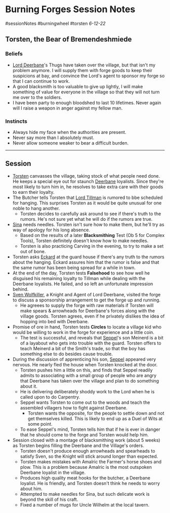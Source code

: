 # Burning Forges Session Notes
#sessionNotes #burningwheel #torsten
*6-12-22*

## Torsten, the Bear of Bremendeshmiede
### Beliefs
- [Lord Deerbane](Lord%20Deerbane.md)'s Thugs have taken over the village, but that isn't my problem anymore.  I will supply them with forge goods to keep their suspicions at bay, and convince the Lord's agent to sponsor my forge so that I can continue to work.
- A good blacksmith is too valuable to give up lightly, I will make something of value for everyone in the village so that they will not turn me over to the soldiers.
- I have been party to enough bloodshed to last 10 lifetimes.  Never again will I raise a weapon in anger against my fellow man.

### Instincts
- Always hide my face when the authorities are present.
- Never say more than I absolutely must.
- Never allow someone weaker to bear a difficult burden.
---
## Session
- [Torsten](../Torsten.md) canvasses the village, taking stock of what people need done.  He keeps a special eye out for staunch [Deerbane](../Lord%20Deerbane.md) loyalists.  Since they're most likely to turn him in, he resolves to take extra care with their goods to earn their loyalty.
- The Butcher tells Torsten that [Lord Tillman](../Lord%20Tillman.md) is rumored to bbe scheduled for hanging.  This surprises Torsten as it would be quite unusual for one noble to hang another.
	- Torsten decides to carefully ask around to see if there's truth to the rumors.  He's not sure yet what he will do if the rumors are true.
- [Sina](../Sina.md) needs needles.  Torsten isn't sure how to make them, but he'll try as way of apology for his long absence.
	- Based on the results of a later **Blacksmithing** Test (Ob 5 for Complex Tools), Torsten definitely doesn't know how to make needles.
	- Torsten is also practicing Carving in the evening, to try to make a set out of bone.
- Torsten asks [Eckard](../Eckard.md) at the guard house if there's any truth to the rumors about the hanging.  Eckard assures him that the rumor is false and that the same rumor has been being spread for a while in town.
- At the end of the day, Torsten tests **Falsehood** to see how well he disguised his remaining loyalty to Tillman while dealing with the Deerbane loyalists.  He failed, and so left an unfortunate impression behind.
- [Sven Wolfkiller](../Sven%20Wolfkiller.md), a Knight and Agent of Lord Deerbane, visited the forge to discuss a sponsorship arrangement to get the forge up and running.
	- He agreees to supply the forge with raw materials if Torsten will make spears & arrowheads for Deerbane's forces along with the village goods.  Torsten agrees, even if he privately dislikes the idea of hopping into bed with Deerbane.
- Promise of ore in hand, Torsten tests **Circles** to locate a village kid who would be willing to work in the forge for experience and a little coin.
	- The test is successful, and reveals that [Seppel](../Seppel.md)'s son Meinerd is a bit of a layabout who gets into trouble with the guard.  Torsten offers to teach Meinerd a bit of the Smith's trade, so that the boy has something else to do besides cause trouble.
- During the discussion of apprenticing his son, [Seppel](../Seppel.md) appeared very nervous.  He nearly fled the house when Torsten knocked at the door.
	- Torsten pushes him a little on this, and finds that Seppel readily admits to associating with a small group of people who are angry that Deerbane has taken over the village and plan to do something about it.
	- He is delivering deliberately shoddy work to the Lord when he is called upon to do Carpentry.
	- Seppel wants Torsten to come out to the woods and teach the assembled villagers how to fight against Deerbane.
		- Torsten wants the opposite, for the people to settle down and not get themselves killed.  This is likely to end up as a Duel of Wits at some point.
	- To ease Seppel's mind, Torsten tells him that if he is ever in danger that he should come to the forge and Torsten would help him.
- Session closed with a montage of blacksmithing work (about 5 weeks) as Torsten begins filling the Deerbane and the Village's orders.
	- Torsten doesn't produce enough arrowheads and spearheads to satisfy Sven, so the Knight will stick around longer than expected.
	- Torsten makes mistakes with Amalric the Farmer's horse shoes and plow.  This is a problem because Amalric is the most outspoken Deerbane loyalist in the village.
	- Produces high quality meat hooks for the butcher, a Deerbane loyalist.  He is friendly, and Torsten doesn't think he needs to worry about him.
	- Attempted to make needles for Sina, but such delicate work is beyond the skill of his craft.
	- Fixed a number of mugs for Uncle Wilhelm at the local tavern.